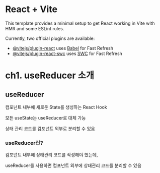 # React + Vite

This template provides a minimal setup to get React working in Vite with HMR and some ESLint rules.

Currently, two official plugins are available:

- [@vitejs/plugin-react](https://github.com/vitejs/vite-plugin-react/blob/main/packages/plugin-react/README.md) uses [Babel](https://babeljs.io/) for Fast Refresh
- [@vitejs/plugin-react-swc](https://github.com/vitejs/vite-plugin-react-swc) uses [SWC](https://swc.rs/) for Fast Refresh

# ch1. useReducer 소개

## useReducer

컴포넌트 내부에 새로운 State를 생성하는 React Hook

모든 useState는 useReducer로 대체 가능

상태 관리 코드를 컴포넌트 외부로 분리할 수 있음

### useReducer란?

컴포넌트 내부에 상태관리 코드를 작성해야 했는데,

useReducer를 사용하면 컴포넌트 외부에 상태관리 코드를 분리할 수 있음
